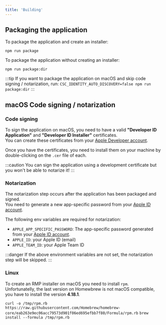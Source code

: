 ```yaml
---
title: 'Building'
---
```


## Packaging the application

To package the application and create an installer:

`npm run package`

To package the application without creating an installer:

`npm run package:dir`

:::tip
If you want to package the application on macOS and skip code signing / notarization, run:
`CSC_IDENTITY_AUTO_DISCOVERY=false npm run package:dir`
:::

## macOS Code signing / notarization

### Code signing

To sign the application on macOS, you need to have a valid **"Developer ID Application"** and **"Developer ID Installer"** certificates.  
You can create these certificates from your [Apple Developer account](https://developer.apple.com/account/resources/certificates/list).

Once you have the certificates, you need to install them on your machine by double-clicking on the `.cer` file of each.

:::caution
You can sign the application using a development certificate but you won't be able to notarize it!
:::

### Notarization

The notarization step occurs after the application has been packaged and signed.  
You need to generate a new app-specific password from your [Apple ID account](https://appleid.apple.com/account/manage).

The following env variables are required for notarization:

- `APPLE_APP_SPECIFIC_PASSWORD`: The app-specific password generated from your [Apple ID account](https://appleid.apple.com/account/manage).
- `APPLE_ID`: your Apple ID (email)
- `APPLE_TEAM_ID`: your Apple Team ID

:::danger
If the above environment variables are not set, the notarization step will be skipped.
:::

### Linux

To create an RMP installer on macOS you need to install `rpm`.  
Unfortunatelly, the last version on Homewbrew is not macOS compatible, you have to install the version **4.18.1**.

`curl -o /tmp/rpm.rb https://raw.githubusercontent.com/Homebrew/homebrew-core/eab263e9ec06acc79573d901f06ed695efbb7f80/Formula/rpm.rb`
`brew install --formula /tmp/rpm.rb`
